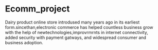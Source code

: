 # Ecomm_project
Dairy product online store introdused many years ago in its earliest form.sincethan,electronic commerce has helped countless business grow with the help of newtechnologies,improvrmrnts in internet connectivity, added security with payment gatways, and widespread consumer and business adoption. 
